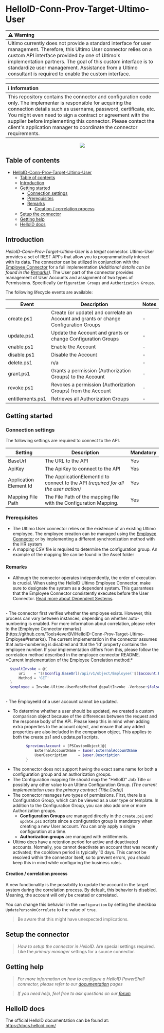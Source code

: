 
# HelloID-Conn-Prov-Target-Ultimo-User

| :warning: Warning |
|:---------------------------|
| Ultimo currently does not provide a standard interface for user management. Therefore, this Ultimo User connector relies on a custom API interface provided by one of Ultimo's implementation partners. The goal of this custom interface is to standardize user management. Assistance from a Ultimo consultant is required to enable the custom interface.

| :information_source: Information  |
| :-------------------------------- |
| This repository contains the connector and configuration code only. The implementer is responsible for acquiring the connection details such as username, password, certificate, etc. You might even need to sign a contract or agreement with the supplier before implementing this connector. Please contact the client's application manager to coordinate the connector requirements. |



<p align="center">
  <img src="https://www.tools4ever.nl/connector-logos/ultimo-logo.png">
</p>

## Table of contents

- [HelloID-Conn-Prov-Target-Ultimo-User](#helloid-conn-prov-target-ultimo-user)
  - [Table of contents](#table-of-contents)
  - [Introduction](#introduction)
  - [Getting started](#getting-started)
    - [Connection settings](#connection-settings)
    - [Prerequisites](#prerequisites)
    - [Remarks](#remarks)
      - [Creation / correlation process](#creation--correlation-process)
  - [Setup the connector](#setup-the-connector)
  - [Getting help](#getting-help)
  - [HelloID docs](#helloid-docs)

## Introduction

_HelloID-Conn-Prov-Target-Ultimo-User_ is a _target_ connector. Ultimo-User provides a set of REST API's that allow you to programmatically interact with its data. The connector can be utilized in conjunction with the [Employee Connector](https://github.com/Tools4everBV/HelloID-Conn-Prov-Target-Ultimo-Employee) for a full implementation *(Additional details can be found in the [Remarks](#remarks))*. The User part of the connector provides management of User Accounts and assignment of two types of Permissions. Specifically `Configuration Groups` and `Authorization Groups`.

The following lifecycle events are available:

| Event  | Description | Notes
|---	 |---	|---
| create.ps1 | Create (or update) and correlate an Account and grants or change Configuration Groups| -
| update.ps1 | Update the Account and grants or change Configuration Groups | - |
| enable.ps1 | Enable the Account | - |
| disable.ps1 | Disable the Account | - |
| delete.ps1 | n/a | - |
| grant.ps1 | Grants a permission (Authorization Groups) to the Account | - |
| revoke.ps1 | Revokes a permission (Authorization Groups) from the Account | - |
| entitlements.ps1 | Retrieves all Authorization Groups | - |


## Getting started

### Connection settings

The following settings are required to connect to the API.

| Setting                | Description                             | Mandatory |
| ---------------------- | --------------------------------------- | --------- |
| BaseUrl                | The URL to the API      | Yes       |
| ApiKey                 | The ApiKey to connect to the API           | Yes       |
| Application Element Id | The ApplicationElementId to connect to the API *(required for all the user action)* | Yes       |
| Mapping File Path   | The File Path of the mapping file with the Configuration Mapping.                    | Yes       |

### Prerequisites
 - The Ultimo User connector relies on the existence of an existing Ultimo employee. The employee creation can be managed using the [Employee Connector](https://github.com/Tools4everBV/HelloID-Conn-Prov-Target-Ultimo-Employee) or by implementing a different synchronization method with the HR system
 - A mapping CSV file is required to determine the configuration group. An example of the mapping file can be found in the Asset folder


### Remarks
- Although the connector operates independently, the order of execution is crucial. When using the HelloID Ultimo Employee Connector, make sure to designate the system as a dependent system. This guarantees that the Employee Connector consistently executes before the User Connector. [Read more about Dependent Systems](https://docs.helloid.com/en/provisioning/target-systems/share-account-fields-between-target-systems/access-shared-target-account-fields.html).
<br>
- The connector first verifies whether the employee exists. However, this process can vary between instances, depending on whether auto-numbering is enabled. For more information about correlation, please refer to the [Employee Connector remarks](https://github.com/Tools4everBV/HelloID-Conn-Prov-Target-Ultimo-Employee#remarks). The current implementation in the connector assumes that auto-numbering is disabled and that the 'Id' property contains the employee number. If your implementation differs from this, please follow the correlation method described in the employee connector README.
*Current implementation of the Employee Correlation method:*
  
  ```Powershell
    $spaltInvoke = @{
        uri    = "$($config.BaseUrl)/api/v1/object/Employee('$($account.EmployeeId)')"
        Method = 'GET'
    }
    $employee = Invoke-Ultimo-UserRestMethod @spaltInvoke -Verbose:$false
  ```
  <br>
- The EmployeeId of a user account cannot be updated.

- To determine whether a user should be updated, we created a custom comparison object because of the differences between the request and the response body of the API. Please keep this in mind when adding extra properties to the account object, and ensure that any added properties are also included in the comparison object. This applies to both the create.ps1 and update.ps1 scripts.
  ```Powershell
        $previousAccount = [PSCustomObject]@{
            ExternalAccountName = $user.ExternalAccountName
            UserDescription     = $user.Description
        }
  ```
- The connector does not support having the exact same name for both a configuration group and an authorization groups.
- The Configuration mapping file should map the "HelloID" Job Title or possibly any other value to an Ultimo Configuration Group. *(The current implementation uses the primary contract (Title.Code))*
- The connector manages two types of permissions. First, there is a Configuration Group, which can be viewed as a user type or template. In addition to the Configuration Group, you can also add one or more Authorization groups.
  - **Configuration Groups** are managed directly in the `create.ps1` and `update.ps1` scripts since a configuration group is mandatory when creating a new User account. You can only apply a single configuration at a time.
  - **Authorization groups** are managed with entitlements.
- Ultimo does have a retention period for active and deactivated accounts. Normally, you cannot deactivate an account that was recently activated; the cooldown period is typically 10 days. This cannot be resolved within the connector itself, so to prevent errors, you should keep this in mind while configuring the business rules.



#### Creation / correlation process

A new functionality is the possibility to update the account in the target system during the correlation process. By default, this behavior is disabled. Meaning, the account will only be created or correlated.

You can change this behavior in the `configuration` by setting the checkbox `UpdatePersonOnCorrelate` to the value of `true`.

> Be aware that this might have unexpected implications.

## Setup the connector

> _How to setup the connector in HelloID._ Are special settings required. Like the _primary manager_ settings for a source connector.

## Getting help

> _For more information on how to configure a HelloID PowerShell connector, please refer to our [documentation](https://docs.helloid.com/hc/en-us/articles/360012558020-Configure-a-custom-PowerShell-target-system) pages_

> _If you need help, feel free to ask questions on our [forum](https://forum.helloid.com)_

## HelloID docs

The official HelloID documentation can be found at: https://docs.helloid.com/
